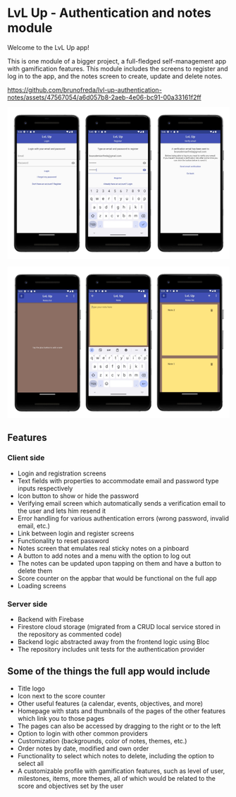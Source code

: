 # LvL Up - Authentication and notes module

Welcome to the LvL Up app!

This is one module of a bigger project, a full-fledged self-management app with gamification features. This module includes the screens to register and log in to the app, and the notes screen to create, update and delete notes.

https://github.com/brunofreda/lvl-up-authentication-notes/assets/47567054/a6d057b8-2aeb-4e06-bc91-00a33161f2ff

![LvL Up - First image](/images/lvl_up_authentication_notes_1.jpg)

![LvL Up - Second image](/images/lvl_up_authentication_notes_2.jpg)

## Features

### Client side

- Login and registration screens
- Text fields with properties to accommodate email and password type inputs respectively
- Icon button to show or hide the password
- Verifying email screen which automatically sends a verification email to the user and lets him resend it
- Error handling for various authentication errors (wrong password, invalid email, etc.)
- Link between login and register screens
- Functionality to reset password
- Notes screen that emulates real sticky notes on a pinboard
- A button to add notes and a menu with the option to log out
- The notes can be updated upon tapping on them and have a button to delete them
- Score counter on the appbar that would be functional on the full app
- Loading screens

### Server side

- Backend with Firebase
- Firestore cloud storage (migrated from a CRUD local service stored in the repository as commented code)
- Backend logic abstracted away from the frontend logic using Bloc
- The repository includes unit tests for the authentication provider

## Some of the things the full app would include

- Title logo
- Icon next to the score counter
- Other useful features (a calendar, events, objectives, and more)
- Homepage with stats and thumbnails of the pages of the other features which link you to those pages
- The pages can also be accessed by dragging to the right or to the left
- Option to login with other common providers
- Customization (backgrounds, color of notes, themes, etc.)
- Order notes by date, modified and own order
- Functionality to select which notes to delete, including the option to select all
- A customizable profile with gamification features, such as level of user, milestones, items, more themes, all of which would be related to the score and objectives set by the user
